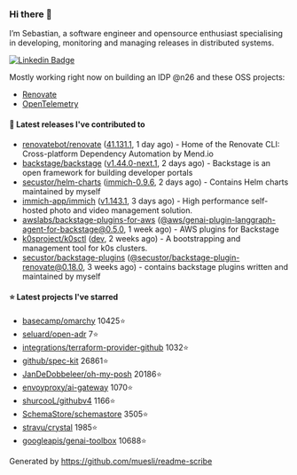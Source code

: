 ### Hi there 👋

I’m Sebastian, a software engineer and opensource enthusiast specialising in developing, monitoring and managing releases in distributed systems.    

[![Linkedin Badge](https://img.shields.io/badge/-LinkedIn-blue?style=flat&logo=Linkedin&logoColor=white&link=https://www.linkedin.com/in/sebastian-poxhofer/)](https://www.linkedin.com/in/sebastian-poxhofer/)

Mostly working right now on building an IDP @n26 and these OSS projects:
- [Renovate](https://github.com/renovatebot/renovate)
- [OpenTelemetry](https://github.com/open-telemetry)



#### 🚀 Latest releases I've contributed to

- [renovatebot/renovate](https://github.com/renovatebot/renovate) ([41.131.1](https://github.com/renovatebot/renovate/releases/tag/41.131.1), 1 day ago) - Home of the Renovate CLI: Cross-platform Dependency Automation by Mend.io
- [backstage/backstage](https://github.com/backstage/backstage) ([v1.44.0-next.1](https://github.com/backstage/backstage/releases/tag/v1.44.0-next.1), 2 days ago) - Backstage is an open framework for building developer portals
- [secustor/helm-charts](https://github.com/secustor/helm-charts) ([immich-0.9.6](https://github.com/secustor/helm-charts/releases/tag/immich-0.9.6), 2 days ago) - Contains Helm charts maintained by myself
- [immich-app/immich](https://github.com/immich-app/immich) ([v1.143.1](https://github.com/immich-app/immich/releases/tag/v1.143.1), 3 days ago) - High performance self-hosted photo and video management solution.
- [awslabs/backstage-plugins-for-aws](https://github.com/awslabs/backstage-plugins-for-aws) ([@aws/genai-plugin-langgraph-agent-for-backstage@0.5.0](https://github.com/awslabs/backstage-plugins-for-aws/releases/tag/%40aws/genai-plugin-langgraph-agent-for-backstage%400.5.0), 1 week ago) - AWS plugins for Backstage
- [k0sproject/k0sctl](https://github.com/k0sproject/k0sctl) ([dev](https://github.com/k0sproject/k0sctl/releases/tag/dev), 2 weeks ago) - A bootstrapping and management tool for k0s clusters.
- [secustor/backstage-plugins](https://github.com/secustor/backstage-plugins) ([@secustor/backstage-plugin-renovate@0.18.0](https://github.com/secustor/backstage-plugins/releases/tag/%40secustor/backstage-plugin-renovate%400.18.0), 3 weeks ago) - contains backstage plugins written and maintained by myself

#### ⭐ Latest projects I've starred

- [basecamp/omarchy](https://github.com/basecamp/omarchy) 10425⭐
- [seluard/open-adr](https://github.com/seluard/open-adr) 7⭐
- [integrations/terraform-provider-github](https://github.com/integrations/terraform-provider-github) 1032⭐
- [github/spec-kit](https://github.com/github/spec-kit) 26861⭐
- [JanDeDobbeleer/oh-my-posh](https://github.com/JanDeDobbeleer/oh-my-posh) 20186⭐
- [envoyproxy/ai-gateway](https://github.com/envoyproxy/ai-gateway) 1070⭐
- [shurcooL/githubv4](https://github.com/shurcooL/githubv4) 1166⭐
- [SchemaStore/schemastore](https://github.com/SchemaStore/schemastore) 3505⭐
- [stravu/crystal](https://github.com/stravu/crystal) 1985⭐
- [googleapis/genai-toolbox](https://github.com/googleapis/genai-toolbox) 10688⭐



Generated by https://github.com/muesli/readme-scribe
